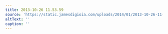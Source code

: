 ```yaml
---
title: 2013-10-26 11.53.59
source: 'https://static.jamesdigioia.com/uploads/2014/01/2013-10-26-11-53-59-scaled.jpg'
altText: ''
caption: ''
---
```


